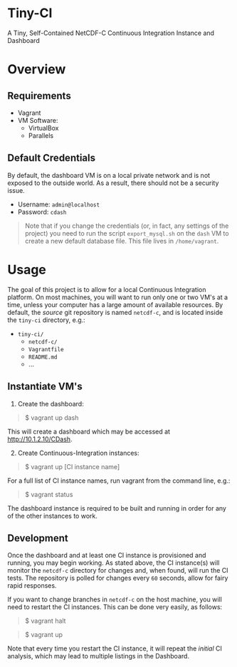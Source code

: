 # Tiny-CI

A Tiny, Self-Contained NetCDF-C Continuous Integration Instance and Dashboard

# Overview

## Requirements

* Vagrant
* VM Software:
	* VirtualBox
	* Parallels

## Default Credentials

By default, the dashboard VM is on a local private network and is not exposed to the outside world.  As a result, there should not be a security issue. 

* Username: `admin@localhost`
* Password: `cdash`

> Note that if you change the credentials (or, in fact, any settings of the project) you need to run the script `export_mysql.sh` on the `dash` VM to create a new default database file. This file lives in `/home/vagrant`.

# Usage

The goal of this project is to allow for a local Continuous Integration platform.  On most machines, you will want to run only one or two VM's at a time, unless your computer has a large amount of available resources.  By default, the *source* git repository is named `netcdf-c`, and is located inside the `tiny-ci` directory, e.g.:

* `tiny-ci/`
	* `netcdf-c/`
	* `Vagrantfile`
	* `README.md`
	* ...

## Instantiate VM's

1. Create the dashboard:

> $ vagrant up dash

This will create a dashboard which may be accessed at http://10.1.2.10/CDash.

2. Create Continuous-Integration instances:

> $ vagrant up [CI instance name]

For a full list of CI instance names, run vagrant from the command line, e.g.:

> $ vagrant status

The dashboard instance is required to be built and running in order for any of the other instances to work. 


## Development

Once the dashboard and at least one CI instance is provisioned and running, you may begin working.  As stated above, the CI instance(s) will monitor the `netcdf-c` directory for changes and, when found, will run the CI tests.  The repository is polled for changes every `60` seconds, allow for fairy rapid responses.

If you want to change branches in `netcdf-c` on the host machine, you will need to restart the CI instances.  This can be done very easily, as follows:

> $ vagrant halt

> $ vagrant up

Note that every time you restart the CI instance, it will repeat the *initial* CI analysis, which may lead to multiple listings in the Dashboard.  
